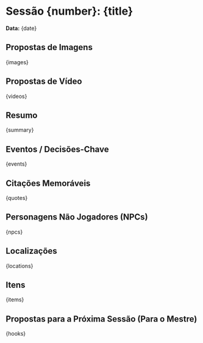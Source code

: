 # Sessão {number}: {title}

**Data:** {date}

## Propostas de Imagens

{images}

## Propostas de Vídeo

{videos}

## Resumo

{summary}

## Eventos / Decisões-Chave

{events}

## Citações Memoráveis

{quotes}

## Personagens Não Jogadores (NPCs)

{npcs}

## Localizações

{locations}

## Itens

{items}

## Propostas para a Próxima Sessão (Para o Mestre)

{hooks}